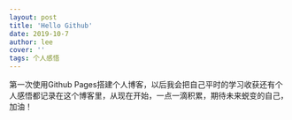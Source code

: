 ```yaml
---
layout: post
title: 'Hello Github'
date: 2019-10-7
author: lee
cover: ''
tags: 个人感悟
---
```


第一次使用Github Pages搭建个人博客，以后我会把自己平时的学习收获还有个人感悟都记录在这个博客里，从现在开始，一点一滴积累，期待未来蜕变的自己，加油！


